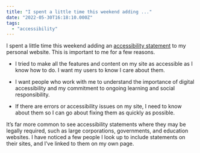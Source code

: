 ```yaml
---
title: "I spent a little time this weekend adding ..."
date: "2022-05-30T16:18:10.000Z"
tags: 
  - "accessibility"
---
```


I spent a little time this weekend adding an [accessibility statement](https://nicksimson.com/accessibility/) to my personal website. This is important to me for a few reasons.

- I tried to make all the features and content on my site as accessible as I know how to do. I want my users to know I care about them.
    

- I want people who work with me to understand the importance of digital accessibility and my commitment to ongoing learning and social responsibility.
    

- If there are errors or accessibility issues on my site, I need to know about them so I can go about fixing them as quickly as possible.
    

It’s far more common to see accessibility statements where they may be legally required, such as large corporations, governments, and education websites. I have noticed a few people I look up to include statements on their sites, and I’ve linked to them on my own page.
